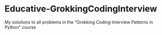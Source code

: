 # Educative-GrokkingCodingInterview
My solutions to all problems in the "Grokking Coding Interview Patterns in Python" course
